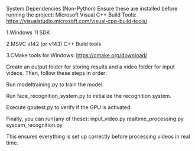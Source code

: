 System Dependencies (Non-Python)
Ensure these are installed before running the project:
Microsoft Visual C++ Build Tools: https://visualstudio.microsoft.com/visual-cpp-build-tools/

1.Windows 11 SDK

2.MSVC v142 (or v143) C++ Build tools

3.CMake tools for Windows: https://cmake.org/download/

Create an output folder for storing results and a video folder for input videos. Then, follow these steps in order:

Run modeltraining.py to train the model.

Run face_recognition_system.py to initialize the recognition system.

Execute gputest.py to verify if the GPU is activated.

Finally, you can run(any of these):
input_video.py
realtime_processing.py
syscam_recognition.py

This ensures everything is set up correctly before processing videos in real time.
